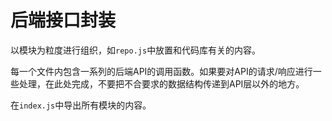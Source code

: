 # 后端接口封装

以模块为粒度进行组织，如`repo.js`中放置和代码库有关的内容。

每一个文件内包含一系列的后端API的调用函数。如果要对API的请求/响应进行一些处理，在此处完成，不要把不合要求的数据结构传递到API层以外的地方。

在`index.js`中导出所有模块的内容。
